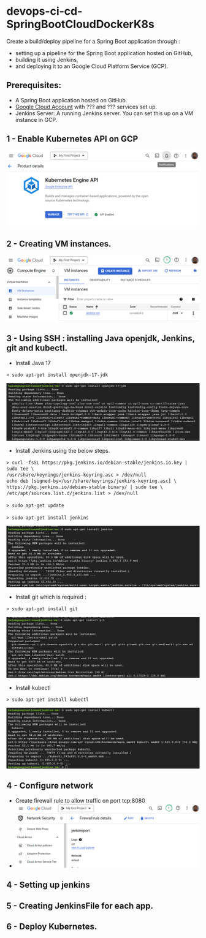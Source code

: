 # devops-ci-cd-SpringBootCloudDockerK8s
Create a build/deploy pipeline for a Spring Boot application through : 
- setting up a pipeline for the Spring Boot application hosted on GitHub, 
- building it using Jenkins, 
- and deploying it to an Google Cloud Platform Service (GCP).

## Prerequisites:
- A Spring Boot application hosted on GitHub.
- [Google Cloud Account](https://console.cloud.google.com/) with ??? and ??? services set up.
- Jenkins Server: A running Jenkins server. You can set this up on a VM instance in GCP.

## 1 - Enable Kubernetes API on GCP
![alt text](image.png)
## 2 - Creating VM instances.
![alt text](image-1.png)
## 3 - Using SSH : installing Java openjdk, Jenkins, git and kubectl.
- Install Java 17
```
> sudo apt-get install openjdk-17-jdk
```
![alt text](image-3.png)
- Install Jenkins using the below steps.
```
> curl -fsSL https://pkg.jenkins.io/debian-stable/jenkins.io.key |
sudo tee \
/usr/share/keyrings/jenkins-keyring.asc > /dev/null
echo deb [signed-by=/usr/share/keyrings/jenkins-keyring.asc] \
https://pkg.jenkins.io/debian-stable binary/ | sudo tee \
/etc/apt/sources.list.d/jenkins.list > /dev/null

> sudo apt-get update

> sudo apt-get install jenkins
```
![alt text](image-4.png)
- Install git which is required :
```
> sudo apt-get install git
```
![alt text](image-5.png)
- Install kubectl
```
> sudo apt-get install kubectl
```
![alt text](image-6.png)
## 4 - Configure network
- Create firewall rule to allow traffic on port tcp:8080
- ![alt text](image-7.png) 
## 4 - Setting up jenkins

## 5 - Creating JenkinsFile for each app.

## 6 - Deploy Kubernetes.
